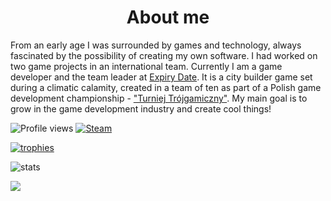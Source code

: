 <h1 align="center">About me</h1>

From an early age I was surrounded by games and technology, always fascinated by the possibility of creating my own software.
I had worked on two game projects in an international team. Currently I am a game developer and the team leader at [Expiry Date](https://github.com/exostin/ExpiryDate). It is a city builder game set during a climatic calamity, created in a team of ten as part of a Polish game development championship - ["Turniej Trójgamiczny"](https://www.t3g.pl/).
My main goal is to grow in the game development industry and create cool things!

![Profile views](https://komarev.com/ghpvc/?username=exostin&style=for-the-badge)
[![Steam](https://img.shields.io/badge/Steam-000000?style=for-the-badge&logo=steam&logoColor=white)](https://steamcommunity.com/id/Exostin/)

[![trophies](https://github-profile-trophy.vercel.app/?username=Exostin&theme=onestar)](https://github.com/ryo-ma/github-profile-trophy)

![stats](https://github-readme-stats.vercel.app/api?username=exostin&bg_color=30,e96443,904e95&title_color=fff&text_color=fff&count_private=true&show_icons=true&include_all_commits=true)

![](https://hit.yhype.me/github/profile?user_id=18118467)


